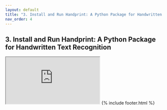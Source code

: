 ```yaml
---
layout: default
title: "3. Install and Run Handprint: A Python Package for Handwritten Text Recognition"
nav_order: 4
---
```

## 3. Install and Run Handprint: A Python Package for Handwritten Text Recognition 
<iframe src="https://github.com/caltechlibrary/handprint#-installation-and-configuration"></iframe>
{% include footer.html %}
